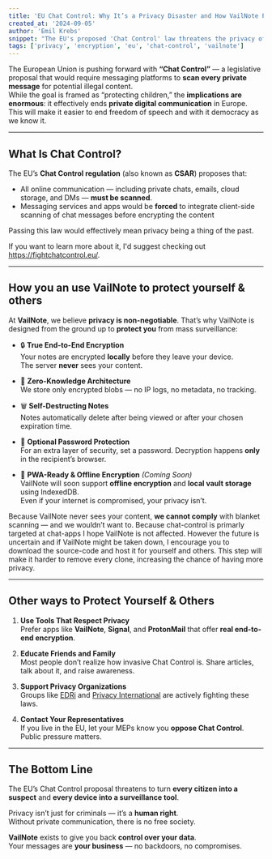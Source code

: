 ```yaml
---
title: 'EU Chat Control: Why It’s a Privacy Disaster and How VailNote Protects You'
created_at: '2024-09-05'
author: 'Emil Krebs'
snippet: "The EU's proposed 'Chat Control' law threatens the privacy of every European citizen. Here’s why it matters, what’s at stake, and how VailNote helps you stay in control of your data."
tags: ['privacy', 'encryption', 'eu', 'chat-control', 'vailnote']
---
```


The European Union is pushing forward with **“Chat Control”** — a legislative proposal that would require messaging
platforms to **scan every private message** for potential illegal content.\
While the goal is framed as “protecting children,” the **implications are enormous**: it effectively ends **private
digital communication** in Europe. This will make it easier to end freedom of speech and with it democracy as we know
it.

---

## **What Is Chat Control?**

The EU’s **Chat Control regulation** (also known as **CSAR**) proposes that:

- All online communication — including private chats, emails, cloud storage, and DMs — **must be scanned**.
- Messaging services and apps would be **forced** to integrate client-side scanning of chat messages before encrypting
  the content

Passing this law would effectively mean privacy being a thing of the past.

If you want to learn more about it, I'd suggest checking out https://fightchatcontrol.eu/.

---

## **How you an use VailNote to protect yourself & others**

At **VailNote**, we believe **privacy is non-negotiable**. That’s why VailNote is designed from the ground up to
**protect you** from mass surveillance:

- 🔒 **True End-to-End Encryption**\
  Your notes are encrypted **locally** before they leave your device.\
  The server **never** sees your content.

- 🧩 **Zero-Knowledge Architecture**\
  We store only encrypted blobs — no IP logs, no metadata, no tracking.

- 🗑️ **Self-Destructing Notes**\
  Notes automatically delete after being viewed or after your chosen expiration time.

- 🔑 **Optional Password Protection**\
  For an extra layer of security, set a password. Decryption happens **only** in the recipient’s browser.

- 📱 **PWA-Ready & Offline Encryption** _(Coming Soon)_\
  VailNote will soon support **offline encryption** and **local vault storage** using IndexedDB.\
  Even if your internet is compromised, your privacy isn’t.

Because VailNote never sees your content, **we cannot comply** with blanket scanning — and we wouldn’t want to. Because
chat-control is primarly targeted at chat-apps I hope VailNote is not affected. However the future is uncertain and if
VailNote might be taken down, I encourage you to download the source-code and host it for yourself and others. This step
will make it harder to remove every clone, increasing the chance of having more privacy.

---

## **Other ways to Protect Yourself & Others**

1. **Use Tools That Respect Privacy**\
   Prefer apps like **VailNote**, **Signal**, and **ProtonMail** that offer **real end-to-end encryption**.

2. **Educate Friends and Family**\
   Most people don’t realize how invasive Chat Control is. Share articles, talk about it, and raise awareness.

3. **Support Privacy Organizations**\
   Groups like [EDRi](https://edri.org/) and [Privacy International](https://privacyinternational.org/) are actively
   fighting these laws.

4. **Contact Your Representatives**\
   If you live in the EU, let your MEPs know you **oppose Chat Control**.\
   Public pressure matters.

---

## **The Bottom Line**

The EU’s Chat Control proposal threatens to turn **every citizen into a suspect** and **every device into a surveillance
tool**.

Privacy isn’t just for criminals — it’s a **human right**.\
Without private communication, there is no free society.

**VailNote** exists to give you back **control over your data**.\
Your messages are **your business** — no backdoors, no compromises.
